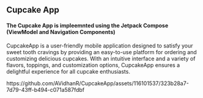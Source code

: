 <h2>Cupcake App </h2>
<h4>The Cupcake App is impleemnted using the Jetpack Compose (ViewModel and Navigation Components)</h4>
<p>CupcakeApp is a user-friendly mobile application designed to satisfy your sweet tooth
  cravings by providing an easy-to-use platform for ordering and customizing delicious cupcakes.
  With an intuitive interface and a variety of flavors, toppings, and customization options, 
  CupcakeApp ensures a delightful experience for all cupcake enthusiasts.
</p>
<div width="50%" height="50%">
  https://github.com/AVidhanR/CupcakeApp/assets/116101537/323b28a7-7d79-43ff-b494-c071a587fdbf
</div>
